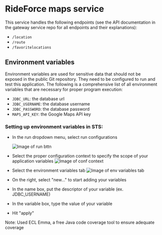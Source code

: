 # RideForce maps service

This service handles the following endpoints (see the API documentation in
the gateway service repo for all endpoints and their explanations):

- `/location`
- `/route`
- `/favoritelocations`

## Environment variables

Environment variables are used for sensitive data that should not be exposed
in the public Git repository. They need to be configured to run and test this application. The following is a comprehensive list of all
environment variables that are necessary for proper program execution:

- `JDBC_URL`: the database url
- `JDBC_USERNAME`: the database username
- `JDBC_PASSWORD`: the database password
- `MAPS_API_KEY`: the Google Maps API key

### Setting up environment variables in STS:

- In the run dropdown menu, select run configurations

	![Image of run bttn](https://i.imgur.com/PwGMq8B.png)
	
- Select the proper configuration context to specify the scope of your application variables
	![Image of conf context](https://i.imgur.com/PQGfgXW.png)
- Select the environment variables tab
	![Image of env variables tab](https://i.imgur.com/rnjpaVB.png)
- On the right, select "new..." to start adding your variables
- In the name box, put the descriptor of your variable (ex. JDBC_USERNAME)
- In the variable box, type the value of your variable
- Hit "apply"

Note: Used ECL Emma, a free Java code coverage tool to ensure adequate coverage
